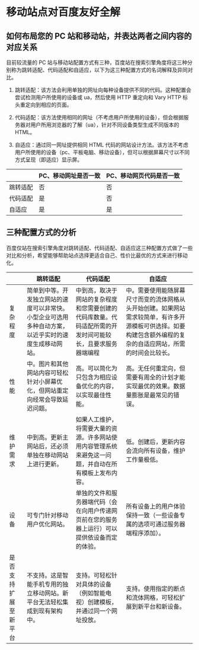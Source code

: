 # 移动站点对百度友好全解
## 如何布局您的 PC 站和移动站，并表达两者之间内容的对应关系
目前较流量的 PC 站与移动站配置方式有三种，百度站在搜索引擎角度将这三种分别称为跳转适配、代码适配和自适应，以下为这三种配置方式的名词解释及异同对比。   

1. 跳转适配：该方法会利用单独的网址向每种设备提供不同的代码。这种配置会尝试检测用户所使用的设备或 ua，然后使用 HTTP 重定向和 Vary HTTP 标头重定向到相应的页面。

2. 代码适配：该方法使用相同的网址（不考虑用户所使用的设备），但会根据服务器对用户所用浏览器的了解（ua），针对不同设备类型生成不同版本的 HTML。

3. 自适应：通过同一网址提供相同 HTML 代码的网站设计方法。该方法不考虑用户所使用的设备（pc、平板电脑、移动设备），但可以根据屏幕尺寸以不同方式呈现（即适应）显示屏。

|    | PC、移动网址是否一致 | PC、移动网页代码是否一致
|----|------|----
|跳转适配 |	否 |	否
|代码适配 |	是 |	否
|自适应 |	是 |	是


## 三种配置方式的分析
百度仅站在搜索引擎角度对跳转适配、代码适配、自适应这三种配置方式做了一些对比和分析，希望能够帮助站点选择更适合自己、性价比最优的方式来进行移动化。


|  | 跳转适配 |	代码适配 |	自适应
|----|------|---- | -----
|复杂程度 |	简单到中等。开发独立网站的速度可以非常快。小型企业可选用多种自动方案，以近乎实时的速度生成移动网站。|中到高，取决于网站的复杂程度和您需要创建的代码库数量。代码适配所需的开发时间可能较长，且要求服务器端编程 | 中。需要使用能随屏幕尺寸而变的流体网格从头开始创建。如果网站需求较简单，有许多开源模板可供选择。如要构建包含额外编程的复杂的自适应网站，所需的时间会比较长。
|性能 | 	中。图片和其他网站内容可轻松针对小屏幕优化，但网站重定向经常会导致延迟问题。|高。可以简化为只包含为相应设备优化的内容，以实现最佳性能。|高。无任何重定向，但需要有周全的计划才能实现最优的效果。数据量膨胀是最常见的错误。
|维护需求 |	中到高。更新主网站后，还必须单独在移动网站上进行更新。|如果人工维护，将需要大量的资源。许多网站使用内容管理系统来避免这一问题，并自动在所有模板上发布内容。|低。创建后，更新内容会流向所有设备，维护工作量极低。
|设备 |	可专门针对移动用户优化网站。|单独的文件和服务器端代码（会在向用户传递网页前在您的服务器上运行）可以提供依设备而定的体验。|所有设备上的用户体验保持一致（一些设备专属的选项可通过服务器端程序添加）。
|是否支持扩展至新平台	| 不支持。这是智能手机专用的独立移动网站。新平台无法轻松集成到现有架构中。|支持。可轻松针对具体的设备（例如智能电视）创建模板，并通过同一个网址投放。|支持。使用指定的断点和流体网格，可轻松扩展到新平台和新设备。

  